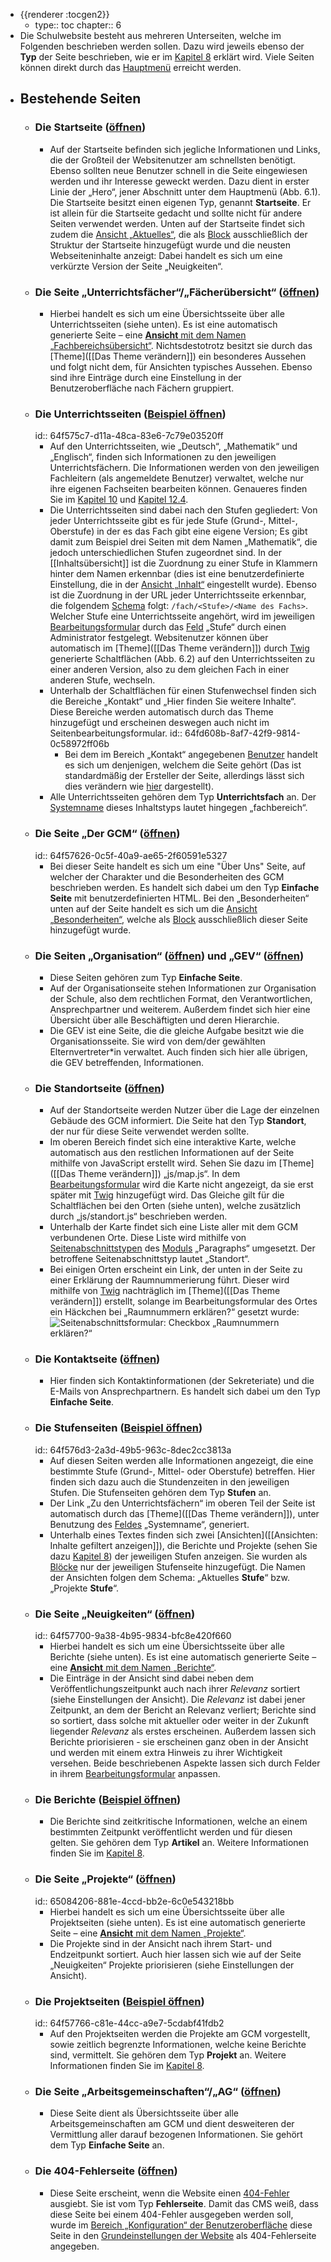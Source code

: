 - {{renderer :tocgen2}}
	- type:: toc
	  chapter:: 6
- Die Schulwebsite besteht aus mehreren Unterseiten, welche im Folgenden beschrieben werden sollen. Dazu wird jeweils ebenso der **Typ** der Seite beschrieben, wie er im [Kapitel 8]([[Inhaltstypen]]) erklärt wird. Viele Seiten können direkt durch das [Hauptmenü]() erreicht werden.
- ## Bestehende Seiten
	- ### Die Startseite ([öffnen](https://gcm.schule/dev/gcmofficial/))
		- Auf der Startseite befinden sich jegliche Informationen und Links, die der Großteil der Websitenutzer am schnellsten benötigt. Ebenso sollten neue Benutzer schnell in die Seite eingewiesen werden und ihr Interesse geweckt werden. Dazu dient in erster Linie der „Hero“, jener Abschnitt unter dem Hauptmenü (Abb. 6.1). Die Startseite besitzt einen eigenen Typ, genannt **Startseite**. Er ist allein für die Startseite gedacht und sollte nicht für andere Seiten verwendet werden. Unten auf der Startseite findet sich zudem die [Ansicht „Aktuelles“](), die als [Block]() ausschließlich der Struktur der Startseite hinzugefügt wurde und die neusten Webseiteninhalte anzeigt: Dabei handelt es sich um eine verkürzte Version der Seite „Neuigkeiten“.
	- ### Die Seite „Unterrichtsfächer“/„Fächerübersicht“ ([öffnen](https://gcm.schule/dev/gcmofficial/fach))
		- Hierbei handelt es sich um eine Übersichtsseite über alle Unterrichtsseiten (siehe unten). Es ist eine automatisch generierte Seite – eine [**Ansicht** mit dem Namen „Fachbereichsübersicht“](). Nichtsdestotrotz besitzt sie durch das [Theme]([[Das Theme verändern]]) ein besonderes Aussehen und folgt nicht dem, für Ansichten typisches Aussehen. Ebenso sind ihre Einträge durch eine Einstellung in der Benutzeroberfläche nach Fächern gruppiert.
	- ### Die Unterrichtsseiten ([Beispiel öffnen](https://gcm.schule/dev/gcmofficial/fach/grundstufe/mathematik))
	  id:: 64f575c7-d11a-48ca-83e6-7c79e03520ff
		- Auf den Unterrichtsseiten, wie „Deutsch“, „Mathematik“ und „Englisch“, finden sich Informationen zu den jeweiligen Unterrichtsfächern. Die Informationen werden von den jeweiligen Fachleitern (als angemeldete Benutzer) verwaltet, welche nur ihre eigenen Fachseiten bearbeiten können. Genaueres finden Sie im [Kapitel 10]([[Inhaltsänderung]]) und [Kapitel 12.4]().
		- Die Unterrichtsseiten sind dabei nach den Stufen gegliedert: Von jeder Unterrichtsseite gibt es für jede Stufe (Grund-, Mittel-, Oberstufe) in der es das Fach gibt eine eigene Version; Es gibt damit zum Beispiel drei Seiten mit dem Namen „Mathematik“, die jedoch unterschiedlichen Stufen zugeordnet sind. In der [[Inhaltsübersicht]] ist die Zuordnung zu einer Stufe in Klammern hinter dem Namen erkennbar (dies ist eine benutzerdefinierte Einstellung, die in der [Ansicht „Inhalt“]() eingestellt wurde). Ebenso ist die Zuordnung in der URL jeder Unterrichtsseite erkennbar, die folgendem [Schema]() folgt: `/fach/<Stufe>/<Name des Fachs>`. Welcher Stufe eine Unterrichtsseite angehört, wird im jeweiligen [Bearbeitungsformular]([[Inhaltserstellung]]) durch das [Feld](((64f89b14-fe90-4cd3-a797-1ad8abdf1670))) „Stufe“ durch einen Administrator festgelegt. Websitenutzer können über automatisch im [Theme]([[Das Theme verändern]]) durch [Twig]() generierte Schaltflächen (Abb. 6.2) auf den Unterrichtsseiten zu einer anderen Version, also zu dem gleichen Fach in einer anderen Stufe, wechseln.
		- Unterhalb der Schaltflächen für einen Stufenwechsel finden sich die Bereiche „Kontakt“ und „Hier finden Sie weitere Inhalte“. Diese Bereiche werden automatisch durch das Theme hinzugefügt und erscheinen deswegen auch nicht im Seitenbearbeitungsformular.
		  id:: 64fd608b-8af7-42f9-9814-0c58972ff06b
			- Bei dem im Bereich „Kontakt“ angegebenen [Benutzer]([[Benutzerverwaltung]]) handelt es sich um denjenigen, welchem die Seite gehört (Das ist standardmäßig der Ersteller der Seite, allerdings lässt sich dies verändern wie [hier]() dargestellt).
		- Alle Unterrichtsseiten gehören dem Typ **Unterrichtsfach** an. Der [Systemname]() dieses Inhaltstyps lautet hingegen „fachbereich“.
	- ### Die Seite „Der GCM“ ([öffnen](https://gcm.schule/dev/gcmofficial/ueber-uns))
	  id:: 64f57626-0c5f-40a9-ae65-2f60591e5327
		- Bei dieser Seite handelt es sich um eine "Über Uns" Seite, auf welcher der Charakter und die Besonderheiten des GCM beschrieben werden. Es handelt sich dabei um den Typ **Einfache Seite** mit benutzerdefinierten HTML. Bei den „Besonderheiten“ unten auf der Seite handelt es sich um die [Ansicht „Besonderheiten“](), welche als [Block]() ausschließlich dieser Seite hinzugefügt wurde.
	- ### Die Seiten „Organisation“ ([öffnen](https://gcm.schule/dev/gcmofficial/organisation)) und „GEV“ ([öffnen](https://gcm.schule/dev/gcmofficial/node/51))
		- Diese Seiten gehören zum Typ **Einfache Seite**.
		- Auf der Organisationseite stehen Informationen zur Organisation der Schule, also dem rechtlichen Format, den Verantwortlichen, Ansprechpartner und weiterem. Außerdem findet sich hier eine Übersicht über alle Beschäftigten und deren Hierarchie.
		- Die GEV ist eine Seite, die die gleiche Aufgabe besitzt wie die Organisationsseite. Sie wird von dem/der gewählten Elternvertreter*in verwaltet. Auch finden sich hier alle übrigen, die GEV betreffenden, Informationen.
	- ### Die Standortseite ([öffnen](https://gcm.schule/dev/gcmofficial/standort))
		- Auf der Standortseite werden Nutzer über die Lage der einzelnen Gebäude des GCM informiert. Die Seite hat den Typ **Standort**, der nur für diese Seite verwendet werden sollte.
		- Im oberen Bereich findet sich eine interaktive Karte, welche automatisch aus den restlichen Informationen auf der Seite mithilfe von JavaScript erstellt wird. Sehen Sie dazu im [Theme]([[Das Theme verändern]]) „js/map.js“. In dem [Bearbeitungsformular]([[Inhaltsänderung]]) wird die Karte nicht angezeigt, da sie erst später mit [Twig]() hinzugefügt wird. Das Gleiche gilt für die Schaltflächen bei den Orten (siehe unten), welche zusätzlich durch „js/standort.js“ beschrieben werden.
		- Unterhalb der Karte findet sich eine Liste aller mit dem GCM verbundenen Orte. Diese Liste wird mithilfe von [Seitenabschnittstypen](((64f46814-8758-4012-b88e-7d06b8ccc162))) des [Moduls]() „Paragraphs“ umgesetzt. Der betroffene Seitenabschnittstyp lautet „Standort“.
		- Bei einigen Orten erscheint ein Link, der unten in der Seite zu einer Erklärung der Raumnummerierung führt. Dieser wird mithilfe von [Twig]() nachträglich im [Theme]([[Das Theme verändern]]) erstellt, solange im Bearbeitungsformular des Ortes ein Häckchen bei „Raumnummern erklären?“ gesetzt wurde: ![Seitenabschnittsformular: Checkbox „Raumnummern erklären?“]()
	- ### Die Kontaktseite ([öffnen](https://gcm.schule/dev/gcmofficial/kontakt))
		- Hier finden sich Kontaktinformationen (der Sekreteriate) und die E-Mails von Ansprechpartnern. Es handelt sich dabei um den Typ **Einfache Seite**.
	- ### Die Stufenseiten ([Beispiel öffnen](https://gcm.schule/dev/gcmofficial/grundstufe-juel))
	  id:: 64f576d3-2a3d-49b5-963c-8dec2cc3813a
		- Auf diesen Seiten werden alle Informationen angezeigt, die eine bestimmte Stufe (Grund-, Mittel- oder Oberstufe) betreffen. Hier finden sich dazu auch die Stundenzeiten in den jeweiligen Stufen. Die Stufenseiten gehören dem Typ **Stufen** an.
		- Der Link „Zu den Unterrichtsfächern“ im oberen Teil der Seite ist automatisch durch das [Theme]([[Das Theme verändern]]), unter Benutzung des [Feldes](((64f89b14-fe90-4cd3-a797-1ad8abdf1670))) „Systemname“, generiert.
		- Unterhalb eines Textes finden sich zwei [Ansichten]([[Ansichten: Inhalte gefiltert anzeigen]]), die Berichte und Projekte (sehen Sie dazu [Kapitel 8]([[Inhaltstypen]])) der jeweiligen Stufen anzeigen. Sie wurden als [Blöcke]() nur der jeweiligen Stufenseite hinzugefügt. Die Namen der Ansichten folgen dem Schema: „Aktuelles **Stufe**“ bzw. „Projekte **Stufe**“.
	- ### Die Seite „Neuigkeiten“ ([öffnen](https://gcm.schule/dev/gcmofficial/berichte))
	  id:: 64f57700-9a38-4b95-9834-bfc8e420f660
		- Hierbei handelt es sich um eine Übersichtsseite über alle Berichte (siehe unten). Es ist eine automatisch generierte Seite – eine [**Ansicht** mit dem Namen „Berichte“]().
		- Die Einträge in der Ansicht sind dabei neben dem Veröffentlichungszeitpunkt auch nach ihrer *Relevanz* sortiert (siehe Einstellungen der Ansicht). Die *Relevanz* ist dabei jener Zeitpunkt, an dem der Bericht an Relevanz verliert; Berichte sind so sortiert, dass solche mit aktueller oder weiter in der Zukunft liegender *Relevanz* als erstes erscheinen. Außerdem lassen sich Berichte priorisieren - sie erscheinen ganz oben in der Ansicht und werden mit einem extra Hinweis zu ihrer Wichtigkeit versehen. Beide beschriebenen Aspekte lassen sich durch Felder in ihrem [Bearbeitungsformular]([[Inhaltsänderung]]) anpassen.
	- ### Die Berichte ([Beispiel öffnen](https://gcm.schule/dev/gcmofficial/berichte/berliner-schulsportpreis-2019))
		- Die Berichte sind zeitkritische Informationen, welche an einem bestimmten Zeitpunkt veröffentlicht werden und für diesen gelten. Sie gehören dem Typ **Artikel** an. Weitere Informationen finden Sie im [Kapitel 8]([[Inhaltstypen]]).
	- ### Die Seite „Projekte“ ([öffnen](https://gcm.schule/dev/gcmofficial/projekte))
	  id:: 65084206-881e-4ccd-bb2e-6c0e543218bb
		- Hierbei handelt es sich um eine Übersichtsseite über alle Projektseiten (siehe unten). Es ist eine automatisch generierte Seite – eine [**Ansicht** mit dem Namen „Projekte“]().
		- Die Projekte sind in der Ansicht nach ihrem Start- und Endzeitpunkt sortiert. Auch hier lassen sich wie auf der Seite „Neuigkeiten“ Projekte priorisieren (siehe Einstellungen der Ansicht).
	- ### Die Projektseiten ([Beispiel öffnen](https://gcm.schule/dev/gcmofficial/projekte/die-knirpsenfarm))
	  id:: 64f57766-c81e-44cc-a9e7-5cdabf41fdb2
		- Auf den Projektseiten werden die Projekte am GCM vorgestellt, sowie zeitlich begrenzte Informationen, welche keine Berichte sind, vermittelt. Sie gehören dem Typ **Projekt** an. Weitere Informationen finden Sie im [Kapitel 8]([[Inhaltstypen]]).
	- ### Die Seite „Arbeitsgemeinschaften“/„AG“ ([öffnen](https://gcm.schule/dev/gcmofficial/node/46))
		- Diese Seite dient als Übersichtsseite über alle Arbeitsgemeinschaften am GCM und dient desweiteren der Vermittlung aller darauf bezogenen Informationen. Sie gehört dem Typ **Einfache Seite** an.
	- ### Die 404-Fehlerseite ([öffnen](https://gcm.schule/dev/gcmofficial/node/57))
		- Diese Seite erscheint, wenn die Website einen [404-Fehler](https://de.m.wikipedia.org/wiki/HTTP_404) ausgiebt. Sie ist vom Typ **Fehlerseite**. Damit das CMS weiß, dass diese Seite bei einem 404-Fehler ausgegeben werden soll, wurde im [Bereich „Konfiguration“ der Benutzeroberfläche](((64f5701f-9136-48f0-8c35-481f6ab7074d))) diese Seite in den [Grundeinstellungen der Website](https://gcm.schule/dev/gcmofficial/admin/config/system/site-information) als 404-Fehlerseite angegeben.
